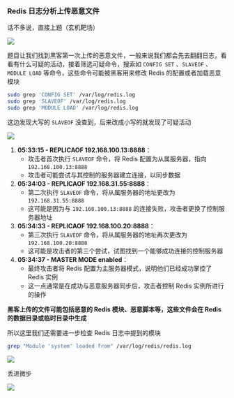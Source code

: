 ### Redis 日志分析上传恶意文件

话不多说，直接上题（玄机靶场）

![](https://pic1.imgdb.cn/item/681d74d158cb8da5c8e7ba54.png)

题目让我们找到黑客第一次上传的恶意文件，一般来说我们都会先去翻翻日志，看看有什么可疑的活动，接着筛选可疑命令，搜索如 `CONFIG SET` 、`SLAVEOF` 、`MODULE LOAD` 等命令，这些命令可能被黑客用来修改 Redis 的配置或者加载恶意模块

```sh
sudo grep 'CONFIG SET' /var/log/redis.log
sudo grep 'SLAVEOF' /var/log/redis.log
sudo grep 'MODULE LOAD' /var/log/redis.log
```

这边发现大写的 `SLAVEOF` 没查到，后来改成小写的就发现了可疑活动

![](https://pic1.imgdb.cn/item/681d94e158cb8da5c8e86689.png)

1. **05:33:15 - REPLICAOF 192.168.100.13:8888**：
   - 攻击者首次执行 `SLAVEOF` 命令，将 Redis 配置为从属服务器，指向 `192.168.100.13:8888`
   - 攻击者可能尝试与其控制的服务器建立连接，以同步数据
2. **05:34:03 - REPLICAOF 192.168.31.55:8888**：
   - 第二次执行 `SLAVEOF` 命令，将从属服务器的地址更改为 `192.168.31.55:8888`
   - 这可能是因为与 `192.168.100.13:8888` 的连接失败，攻击者更换了控制服务器地址
3. **05:34:33 - REPLICAOF 192.168.100.20:8888**：
   - 第三次执行 `SLAVEOF` 命令，将从属服务器的地址再次更改为 `192.168.100.20:8888`
   - 这可能是攻击者的第三个尝试，试图找到一个能够成功连接的控制服务器
4. **05:34:37 - MASTER MODE enabled**：
   - 最终攻击者将 Redis 配置为主服务器模式，说明他们已经成功掌控了 Redis 实例
   - 这一点通常是在成功与恶意服务器同步后，攻击者控制 Redis 实例所进行的操作

**黑客上传的文件可能包括恶意的 Redis 模块、恶意脚本等，这些文件会在 Redis 的数据目录或临时目录中生成**

所以这里我们还需要进一步检查 Redis 日志中提到的模块

```sh
grep "Module 'system' loaded from" /var/log/redis/redis.log
```

![](https://pic1.imgdb.cn/item/681d975358cb8da5c8e867af.png)

丢进微步

![](https://pic1.imgdb.cn/item/681d978458cb8da5c8e867bf.png)